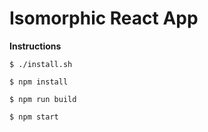 Isomorphic React App
==========

**Instructions**

`$ ./install.sh`

`$ npm install`

`$ npm run build`

`$ npm start` 